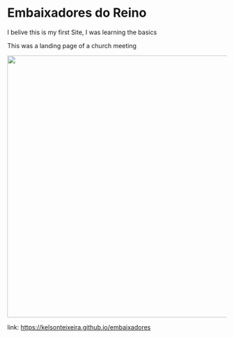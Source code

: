 <h1> Embaixadores do Reino</h1>

<p> I belive this is my first Site, I was learning the basics </p>

<p> This was a landing page of a church meeting </p>

<img src="https://kelsonteixeira.github.io/embaixadores/embaixadores.png" width="600" > 

link: <a href="https://kelsonteixeira.github.io/embaixadores" target="_blank" >https://kelsonteixeira.github.io/embaixadores</a>
